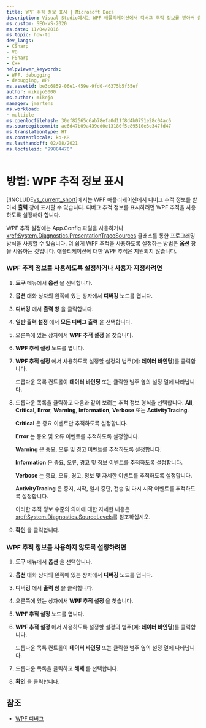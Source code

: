 ```yaml
---
title: WPF 추적 정보 표시 | Microsoft Docs
description: Visual Studio에서는 WPF 애플리케이션에서 디버그 추적 정보를 받아서 출력 창에 표시할 수 있습니다. WPF 추적을 관리하고 사용자 지정하는 방법을 알아봅니다.
ms.custom: SEO-VS-2020
ms.date: 11/04/2016
ms.topic: how-to
dev_langs:
- CSharp
- VB
- FSharp
- C++
helpviewer_keywords:
- WPF, debugging
- debugging, WPF
ms.assetid: be3c6859-06e1-459e-9fd0-46375b5f55ef
author: mikejo5000
ms.author: mikejo
manager: jmartens
ms.workload:
- multiple
ms.openlocfilehash: 30ef82565c6ab78efa0d11f8d4b0751e28c04ac6
ms.sourcegitcommit: ae6d47b09a439cd0e13180f5e89510e3e347fd47
ms.translationtype: HT
ms.contentlocale: ko-KR
ms.lasthandoff: 02/08/2021
ms.locfileid: "99884470"
---
```

# <a name="how-to-display-wpf-trace-information"></a>방법: WPF 추적 정보 표시
[!INCLUDE[vs_current_short](../code-quality/includes/vs_current_short_md.md)]에서는 WPF 애플리케이션에서 디버그 추적 정보를 받아서 **출력** 창에 표시할 수 있습니다. 디버그 추적 정보를 표시하려면 WPF 추적을 사용하도록 설정해야 합니다.

 WPF 추적 설정에는 App.Config 파일을 사용하거나 <xref:System.Diagnostics.PresentationTraceSources> 클래스를 통한 프로그래밍 방식을 사용할 수 있습니다. 더 쉽게 WPF 추적을 사용하도록 설정하는 방법은 **옵션** 창을 사용하는 것입니다. 애플리케이션에 대한 WPF 추적은 지원되지 않습니다.

### <a name="to-enable-or-customize-wpf-trace-information"></a>WPF 추적 정보를 사용하도록 설정하거나 사용자 지정하려면

1. **도구** 메뉴에서 **옵션** 을 선택합니다.

2. **옵션** 대화 상자의 왼쪽에 있는 상자에서 **디버깅** 노드를 엽니다.

3. **디버깅** 에서 **출력 창** 을 클릭합니다.

4. **일반 출력 설정** 에서 **모든 디버그 출력** 을 선택합니다.

5. 오른쪽에 있는 상자에서 **WPF 추적 설정** 을 찾습니다.

6. **WPF 추적 설정** 노드를 엽니다.

7. **WPF 추적 설정** 에서 사용하도록 설정할 설정의 범주(예: **데이터 바인딩**)를 클릭합니다.

     드롭다운 목록 컨트롤이 **데이터 바인딩** 또는 클릭한 범주 옆의 설정 열에 나타납니다.

8. 드롭다운 목록을 클릭하고 다음과 같이 보려는 추적 정보 형식을 선택합니다. **All**, **Critical**, **Error**, **Warning**, **Information**, **Verbose** 또는 **ActivityTracing**.

     **Critical** 은 중요 이벤트만 추적하도록 설정합니다.

     **Error** 는 중요 및 오류 이벤트를 추적하도록 설정합니다.

     **Warning** 은 중요, 오류 및 경고 이벤트를 추적하도록 설정합니다.

     **Information** 은 중요, 오류, 경고 및 정보 이벤트를 추적하도록 설정합니다.

     **Verbose** 는 중요, 오류, 경고, 정보 및 자세한 이벤트를 추적하도록 설정합니다.

     **ActivityTracing** 은 중지, 시작, 일시 중단, 전송 및 다시 시작 이벤트를 추적하도록 설정합니다.

     이러한 추적 정보 수준의 의미에 대한 자세한 내용은 <xref:System.Diagnostics.SourceLevels>를 참조하십시오.

9. **확인** 을 클릭합니다.

### <a name="to-disable-wpf-trace-information"></a>WPF 추적 정보를 사용하지 않도록 설정하려면

1. **도구** 메뉴에서 **옵션** 을 선택합니다.

2. **옵션** 대화 상자의 왼쪽에 있는 상자에서 **디버깅** 노드를 엽니다.

3. **디버깅** 에서 **출력 창** 을 클릭합니다.

4. 오른쪽에 있는 상자에서 **WPF 추적 설정** 을 찾습니다.

5. **WPF 추적 설정** 노드를 엽니다.

6. **WPF 추적 설정** 에서 사용하도록 설정할 설정의 범주(예: **데이터 바인딩**)를 클릭합니다.

     드롭다운 목록 컨트롤이 **데이터 바인딩** 또는 클릭한 범주 옆의 설정 열에 나타납니다.

7. 드롭다운 목록을 클릭하고 **해제** 를 선택합니다.

8. **확인** 을 클릭합니다.

## <a name="see-also"></a>참조
- [WPF 디버그](../debugger/debugging-wpf.md)